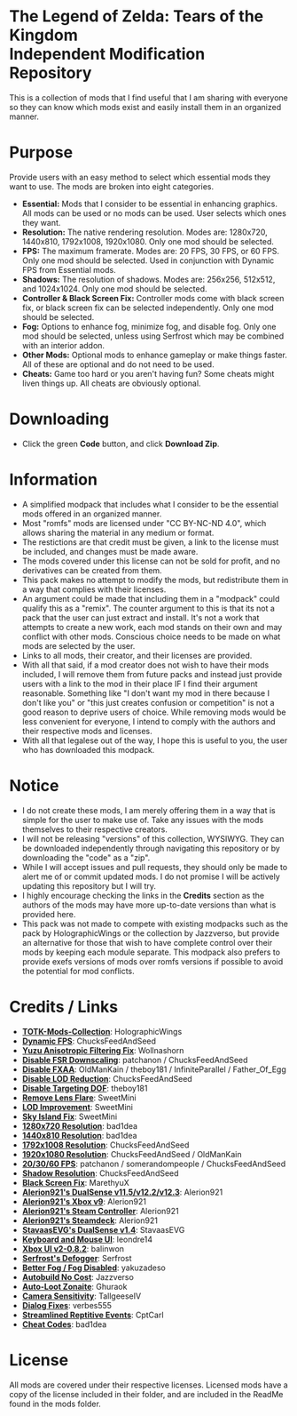 # The Legend of Zelda: Tears of the Kingdom <br> Independent Modification Repository
This is a collection of mods that I find useful that I am sharing with everyone so they can know which mods exist and easily install them in an organized manner.

# Purpose
Provide users with an easy method to select which essential mods they want to use. The mods are broken into eight categories.  
- **Essential:** Mods that I consider to be essential in enhancing graphics. All mods can be used or no mods can be used. User selects which ones they want.
- **Resolution:** The native rendering resolution. Modes are: 1280x720, 1440x810, 1792x1008, 1920x1080. Only one mod should be selected.  
- **FPS:** The maximum framerate. Modes are: 20 FPS, 30 FPS, or 60 FPS. Only one mod should be selected. Used in conjunction with Dynamic FPS from Essential mods.  
- **Shadows:** The resolution of shadows. Modes are: 256x256, 512x512, and 1024x1024. Only one mod should be selected.  
- **Controller & Black Screen Fix:** Controller mods come with black screen fix, or black screen fix can be selected independently. Only one mod should be selected.  
- **Fog:** Options to enhance fog, minimize fog, and disable fog. Only one mod should be selected, unless using Serfrost which may be combined with an interior addon.  
- **Other Mods:** Optional mods to enhance gameplay or make things faster. All of these are optional and do not need to be used.  
- **Cheats:** Game too hard or you aren't having fun? Some cheats might liven things up. All cheats are obviously optional.  

# Downloading
- Click the green **Code** button, and click **Download Zip**.

# Information
- A simplified modpack that includes what I consider to be the essential mods offered in an organized manner.
- Most "romfs" mods are licensed under "CC BY-NC-ND 4.0", which allows sharing the material in any medium or format. 
- The restictions are that credit must be given, a link to the license must be included, and changes must be made aware. 
- The mods covered under this license can not be sold for profit, and no derivatives can be created from them. 
- This pack makes no attempt to modify the mods, but redistribute them in a way that complies with their licenses.
- An argument could be made that including them in a "modpack" could qualify this as a "remix". The counter argument to this is that its not a pack that the user can just extract and install. It's not a work that attempts to create a new work, each mod stands on their own and may conflict with other mods. Conscious choice needs to be made on what mods are selected by the user.
- Links to all mods, their creator, and their licenses are provided.
- With all that said, if a mod creator does not wish to have their mods included, I will remove them from future packs and instead just provide users with a link to the mod in their place IF I find their argument reasonable. Something like "I don't want my mod in there because I don't like you" or "this just creates confusion or competition" is not a good reason to deprive users of choice. While removing mods would be less convenient for everyone, I intend to comply with the authors and their respective mods and licenses.
- With all that legalese out of the way, I hope this is useful to you, the user who has downloaded this modpack.

# Notice
- I do not create these mods, I am merely offering them in a way that is simple for the user to make use of. Take any issues with the mods themselves to their respective creators.
- I will not be releasing "versions" of this collection, WYSIWYG. They can be downloaded independently through navigating this repository or by downloading the "code" as a "zip".
- While I will accept issues and pull requests, they should only be made to alert me of or commit updated mods. I do not promise I will be actively updating this repository but I will try.
- I highly encourage checking the links in the **Credits** section as the authors of the mods may have more up-to-date versions than what is provided here.
- This pack was not made to compete with existing modpacks such as the pack by HolographicWings or the collection by Jazzverso, but provide an alternative for those that wish to have complete control over their mods by keeping each module separate. This modpack also prefers to provide exefs versions of mods over romfs versions if possible to avoid the potential for mod conflicts.

# Credits / Links
- [**TOTK-Mods-Collection**](https://github.com/HolographicWings/TOTK-Mods-collection): HolographicWings  
- [**Dynamic FPS**](https://www.reddit.com/user/ChucksFeedAndSeed/comments/140nyft/totk_dynamic_fps_v152_release_stutter/): ChucksFeedAndSeed  
- [**Yuzu Anisotropic Filtering Fix**](https://github.com/Wollnashorn/switch-mods/tree/master/0100F2C0115B6000/): Wollnashorn  
- [**Disable FSR Downscaling**](https://www.reddit.com/user/ChucksFeedAndSeed/comments/13sofgg/totk_v112_visual_patches_chuckpatch_fsr_disable/): patchanon / ChucksFeedAndSeed  
- [**Disable FXAA**](https://www.reddit.com/r/128bitbay/comments/149h87n/totk_disable_fxaa_exefs_patch_method_110_through/): OldManKain / theboy181 / InfiniteParallel / Father_Of_Egg  
- [**Disable LOD Reduction**](https://www.reddit.com/user/ChucksFeedAndSeed/comments/13sofgg/totk_v112_visual_patches_chuckpatch_fsr_disable/): ChucksFeedAndSeed 
- [**Disable Targeting DOF**](https://github.com/theboy181/switch-ptchtxt-mods): theboy181
- [**Remove Lens Flare**](https://github.com/HolographicWings/TOTK-Mods-collection): SweetMini  
- [**LOD Improvement**](https://github.com/HolographicWings/TOTK-Mods-collection): SweetMini  
- [**Sky Island Fix**](https://github.com/HolographicWings/TOTK-Mods-collection): SweetMini  
- [**1280x720 Resolution**](https://github.com/bad1dea/NXCheats/tree/main/The%20Legend%20of%20Zelda%20Tears%20of%20the%20Kingdom): bad1dea  
- [**1440x810 Resolution**](https://github.com/bad1dea/NXCheats/tree/main/The%20Legend%20of%20Zelda%20Tears%20of%20the%20Kingdom): bad1dea  
- [**1792x1008 Resolution**](https://www.reddit.com/user/ChucksFeedAndSeed/comments/13sofgg/totk_v112_visual_patches_chuckpatch_fsr_disable/): ChucksFeedAndSeed  
- [**1920x1080 Resolution**](https://www.reddit.com/user/ChucksFeedAndSeed/comments/13sofgg/totk_v112_visual_patches_chuckpatch_fsr_disable/): ChucksFeedAndSeed / OldManKain  
- [**20/30/60 FPS**](https://gbatemp.net/download/loz-tears-of-the-kingdom-dynamic-fps-static-fps-and-visual-fixes-patch-collection.37996/): patchanon / somerandompeople / ChucksFeedAndSeed  
- [**Shadow Resolution**](https://www.reddit.com/user/ChucksFeedAndSeed/comments/13sofgg/totk_v112_visual_patches_chuckpatch_fsr_disable/): ChucksFeedAndSeed  
- [**Black Screen Fix**](https://www.youtube.com/watch?v=dQw4w9WgXcQ): MarethyuX  
- [**Alerion921's DualSense v11.5/v12.2/v12.3**](https://gamebanana.com/mods/443201): Alerion921  
- [**Alerion921's Xbox v9**](https://gamebanana.com/mods/443354): Alerion921  
- [**Alerion921's Steam Controller**](https://gamebanana.com/mods/448437): Alerion921  
- [**Alerion921's Steamdeck**](https://gamebanana.com/mods/447721): Alerion921  
- [**StavaasEVG's DualSense v1.4**](https://gamebanana.com/mods/445517): StavaasEVG  
- [**Keyboard and Mouse UI**](https://gamebanana.com/mods/449427): leondre14
- [**Xbox UI v2-0.8.2**](https://gamebanana.com/mods/443336): balinwon  
- [**Serfrost's Defogger**](https://gamebanana.com/mods/446995): Serfrost  
- [**Better Fog / Fog Disabled**](https://gamebanana.com/mods/447492): yakuzadeso  
- [**Autobuild No Cost**](https://gamebanana.com/mods/449749): Jazzverso  
- [**Auto-Loot Zonaite**](https://gamebanana.com/mods/445703): Ghuraok  
- [**Camera Sensitivity**](https://gamebanana.com/mods/443927): TallgeeseIV    
- [**Dialog Fixes**](https://gamebanana.com/mods/445178): verbes555  
- [**Streamlined Reptitive Events**](https://gamebanana.com/mods/446768): CptCarl
- [**Cheat Codes**](https://github.com/bad1dea/NXCheats/tree/main/The%20Legend%20of%20Zelda%20Tears%20of%20the%20Kingdom): bad1dea

# License
All mods are covered under their respective licenses. Licensed mods have a copy of the license included in their folder, and are included in the ReadMe found in the mods folder.

